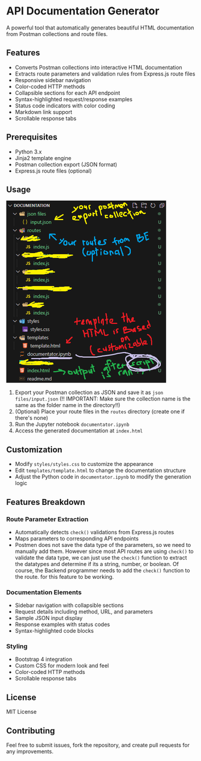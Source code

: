 # API Documentation Generator

A powerful tool that automatically generates beautiful HTML documentation from Postman collections and route files.

## Features

- Converts Postman collections into interactive HTML documentation
- Extracts route parameters and validation rules from Express.js route files
- Responsive sidebar navigation
- Color-coded HTTP methods
- Collapsible sections for each API endpoint
- Syntax-highlighted request/response examples
- Status code indicators with color coding
- Markdown link support
- Scrollable response tabs

## Prerequisites

- Python 3.x
- Jinja2 template engine
- Postman collection export (JSON format)
- Express.js route files (optional)

## Usage

![directory_sample](imgs/directory-sample.png)
1. Export your Postman collection as JSON and save it as `json files/input.json` (!! IMPORTANT: Make sure the collection name is the same as the folder name in the directory!!)
2. (Optional) Place your route files in the `routes` directory (create one if there's none)
3. Run the Jupyter notebook `documentator.ipynb`
4. Access the generated documentation at `index.html`

## Customization

- Modify `styles/styles.css` to customize the appearance
- Edit `templates/template.html` to change the documentation structure
- Adjust the Python code in `documentator.ipynb` to modify the generation logic

## Features Breakdown

### Route Parameter Extraction
- Automatically detects `check()` validations from Express.js routes
- Maps parameters to corresponding API endpoints
- Postmen does not save the data type of the parameters, so we need to manually add them. However since most API routes are using `check()` to validate the data type, we can just use the `check()` function to extract the datatypes and determine if its a string, number, or boolean. Of course, the Backend programmer needs to add the `check()` function to the route. for this feature to be working.

### Documentation Elements
- Sidebar navigation with collapsible sections
- Request details including method, URL, and parameters
- Sample JSON input display
- Response examples with status codes
- Syntax-highlighted code blocks

### Styling
- Bootstrap 4 integration
- Custom CSS for modern look and feel
- Color-coded HTTP methods
- Scrollable response tabs

## License

MIT License

## Contributing

Feel free to submit issues, fork the repository, and create pull requests for any improvements.
